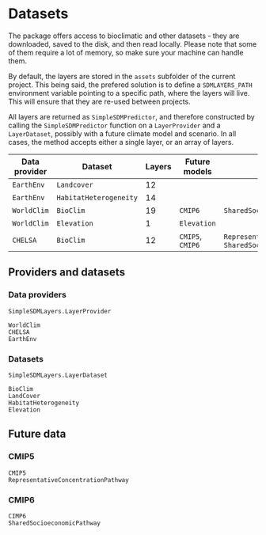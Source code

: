 # Datasets

The package offers access to bioclimatic and other datasets - they are
downloaded, saved to the disk, and then read locally. Please note that some of
them require a lot of memory, so make sure your machine can handle them.

By default, the layers are stored in the `assets` subfolder of the current
project. This being said, the prefered solution is to define a `SDMLAYERS_PATH`
environment variable pointing to a specific path, where the layers will live.
This will ensure that they are re-used between projects.

All layers are returned as `SimpleSDMPredictor`, and therefore constructed by
calling the `SimpleSDMPredictor` function on a `LayerProvider` and a
`LayerDataset`, possibly with a future climate model and scenario. In all cases,
the method accepts either a single layer, or an array of layers.

| Data provider | Dataset                | Layers | Future models    | Future scenarios                                                   |
| ------------- | ---------------------- | ------ | ---------------- | ------------------------------------------------------------------ |
| `EarthEnv`    | `Landcover`            | 12     |                  |                                                                    |
| `EarthEnv`    | `HabitatHeterogeneity` | 14     |                  |                                                                    |
| `WorldClim`   | `BioClim`              | 19     | `CMIP6`          | `SharedSocioeconomicPathway`                                       |
| `WorldClim`   | `Elevation`            | 1      | `Elevation`      |                                                                    |
| `CHELSA`      | `BioClim`              | 12     | `CMIP5`, `CMIP6` | `RepresentativeConcentrationPathway`, `SharedSocioeconomicPathway` |

## Providers and datasets

### Data providers

```@docs
SimpleSDMLayers.LayerProvider
```

```@docs
WorldClim
CHELSA
EarthEnv
```

### Datasets

```@docs
SimpleSDMLayers.LayerDataset
```

```@docs
BioClim
LandCover
HabitatHeterogeneity
Elevation
```

## Future data

### CMIP5

```@docs
CMIP5
RepresentativeConcentrationPathway
```

### CMIP6

```@docs
CIMP6
SharedSocioeconomicPathway
```
